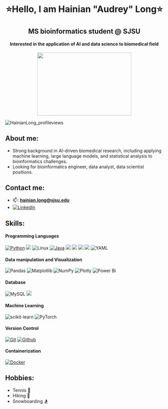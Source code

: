 <h1 align="center">⭐Hello, I am Hainian "Audrey" Long⭐</h1>
<h2 align="center">MS bioinformatics student @ SJSU</h3>
<h4 align="center">Interested in the application of AI and data science to biomedical field</h3>
<p align="center"><img width="300" height="200" src="https://i2.wp.com/www.bestworldevents.com/wp-content/uploads/2020/05/Hello-Gif.gif?resize=498%2C498">
<p align="left"> <img src="https://komarev.com/ghpvc/?username=HainianLong&label=Profile%20views&color=0e75b6&style=flat" alt="HainianLong_profileviews" /> </p>

## About me:
- Strong background in AI-driven biomedical research, including applying machine learning, large language models, and statistical analysis to bioinformatics challenges.
- Looking for bioinformatics engineer, data analyst, data scientist positions.

## Contact me:
- 📫: **hainian.long@sjsu.edu**
- [![LinkedIn](https://img.shields.io/badge/linkedin%20-%230077B5.svg?&style=for-the-badge&logo=linkedin&logoColor=white)](www.linkedin.com/in/audrey-long-9bab80135) 


## Skills:

#### Programming Languages

[![Python](https://img.shields.io/badge/python%20-%2314354C.svg?&style=for-the-badge&logo=python&logoColor=white)](#)
<img src="https://img.shields.io/badge/r-%23276DC3.svg?&style=for-the-badge&logo=r&logoColor=white"/>
![Linux](https://img.shields.io/badge/Linux-FCC624?style=for-the-badge&logo=linux&logoColor=black)
[![Java](https://img.shields.io/badge/Java-007396?style=for-the-badge&logo=java&logoColor=white&labelColor=101010)](#)
<img src="https://img.shields.io/badge/html5%20-%23E34F26.svg?&style=for-the-badge&logo=html5&logoColor=white"/>
<img src="https://img.shields.io/badge/css3%20-%231572B6.svg?&style=for-the-badge&logo=css3&logoColor=white"/>
<img src="https://img.shields.io/badge/javascript%20-%23323330.svg?&style=for-the-badge&logo=javascript&logoColor=%23F7DF1E"/>
<img src="https://img.shields.io/badge/latex%20-%23008080.svg?&style=for-the-badge&logo=latex&logoColor=white"/>
![YAML](https://img.shields.io/badge/yaml-%23ffffff.svg?style=for-the-badge&logo=yaml&logoColor=151515)

#### Data manipulation and Visualization
![Pandas](https://img.shields.io/badge/pandas-%23150458.svg?style=for-the-badge&logo=pandas&logoColor=white)
![Matplotlib](https://img.shields.io/badge/Matplotlib-%23ffffff.svg?style=for-the-badge&logo=Matplotlib&logoColor=black)
![NumPy](https://img.shields.io/badge/numpy-%23013243.svg?style=for-the-badge&logo=numpy&logoColor=white)
![Plotly](https://img.shields.io/badge/Plotly-%233F4F75.svg?style=for-the-badge&logo=plotly&logoColor=white)
![Power Bi](https://img.shields.io/badge/power_bi-F2C811?style=for-the-badge&logo=powerbi&logoColor=black)

#### Database
![MySQL](https://img.shields.io/badge/mysql-4479A1.svg?style=for-the-badge&logo=mysql&logoColor=white)
<img src ="https://img.shields.io/badge/postgres-%23316192.svg?&style=for-the-badge&logo=postgresql&logoColor=white"/>

#### Machine Learning
![scikit-learn](https://img.shields.io/badge/scikit--learn-%23F7931E.svg?style=for-the-badge&logo=scikit-learn&logoColor=white)
![PyTorch](https://img.shields.io/badge/PyTorch-%23EE4C2C.svg?style=for-the-badge&logo=PyTorch&logoColor=white)

#### Version Control

[![Git](https://img.shields.io/badge/git%20-%23F05033.svg?&style=for-the-badge&logo=git&logoColor=white&labelColor=101010)](#)
[![Github](https://img.shields.io/badge/github%20-%23121011.svg?&style=for-the-badge&logo=github&logoColor=whit&logoColor=white&labelColor=101010)](#)

#### Containerization

[![Docker](https://img.shields.io/badge/docker%20-%23F05033.svg?&style=for-the-badge&logo=docker&logoColor=white&labelColor=101010)](#)

## Hobbies:
- Tennis 🎾
- Hiking 🥾
- Snowboarding 🏂





